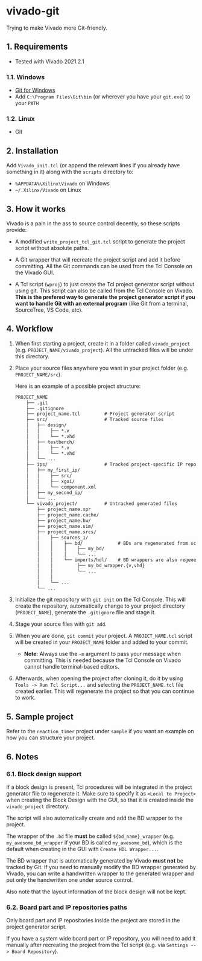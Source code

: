 # vivado-git

Trying to make Vivado more Git-friendly.

## 1. Requirements

- Tested with Vivado 2021.2.1

### 1.1. Windows

- [Git for Windows](https://git-scm.com/download/win)
- Add `C:\Program Files\Git\bin` (or wherever you have your `git.exe`) to your `PATH`

### 1.2. Linux

- Git

## 2. Installation

Add `Vivado_init.tcl` (or append the relevant lines if you already have
something in it) along with the `scripts` directory to:

- `%APPDATA%\Xilinx\Vivado` on Windows
- `~/.Xilinx/Vivado` on Linux

## 3. How it works

Vivado is a pain in the ass to source control decently, so these scripts provide:

- A modified `write_project_tcl_git.tcl` script to generate the project script
  without absolute paths.

- A Git wrapper that will recreate the project script and add it before committing.
  All the Git commands can be used from the Tcl Console on the Vivado GUI.

- A Tcl script (`wproj`) to just create the Tcl project generator script without
  using git. This script can also be called from the Tcl Console on Vivado.
  **This is the prefered way to generate the project generator script if you
  want to handle Git with an external program**
  (like Git from a terminal, SourceTree, VS Code, etc).

## 4. Workflow

 1. When first starting a project, create it in a folder called `vivado_project`
    (e.g. `PROJECT_NAME/vivado_project`). All the untracked files will be under this directory.

 2. Place your source files anywhere you want in your project folder
    (e.g. `PROJECT_NAME/src`).

    Here is an example of a possible project structure:

    ``` txt
    PROJECT_NAME
        ├── .git
        ├── .gitignore
        ├── project_name.tcl         # Project generator script
        ├── src/                     # Tracked source files
        │   ├── design/
        │   │    ├── *.v
        │   │    └── *.vhd
        │   ├── testbench/
        │   │    ├── *.v
        │   │    └── *.vhd
        │   └── ...
        ├── ips/                     # Tracked project-specific IP repository
        │   ├── my_first_ip/
        │   │    ├── src/
        │   │    ├── xgui/
        │   │    └── component.xml
        │   ├── my_second_ip/
        │   └── ...
        └── vivado_project/          # Untracked generated files
            ├── project_name.xpr
            ├── project_name.cache/
            ├── project_name.hw/
            ├── project_name.sim/
            ├── project_name.srcs/
            │    ├── sources_1/
            │    │    ├── bd/             # BDs are regenerated from script
            │    │    │    ├── my_bd/
            │    │    │    └── ...
            │    │    └── imports/hdl/    # BD wrappers are also regenerated
            │    │         ├── my_bd_wrapper.{v,vhd}
            │    │         └── ...
            │    │
            │    └── ...
            └── ...
    ```

 3. Initialize the git repository with `git init` on the Tcl Console. This will
    create the repository, automatically change to your project directory
    (`PROJECT_NAME`), generate the `.gitignore` file and stage it.

 4. Stage your source files with `git add`.

 5. When you are done, `git commit` your project. A `PROJECT_NAME.tcl`
    script will be created in your `PROJECT_NAME` folder and added to your commit.

      - **Note**: Always use the `-m` argument to pass your message when committing.
      This is needed because the Tcl Console on Vivado cannot handle terminal-based
      editors.

 6. Afterwards, when opening the project after cloning it, do it by using
    `Tools -> Run Tcl Script...` and selecting the `PROJECT_NAME.tcl` file
    created earlier. This will regenerate the project so that you can continue to work.

## 5. Sample project

Refer to the `reaction_timer` project under `sample` if you want an
example on how you can structure your project.

## 6. Notes

### 6.1. Block design support

If a block design is present, Tcl procedures will be integrated in the project
generator file to regenerate it. Make sure to specify it as `<Local to Project>`
when creating the Block Design with the GUI, so that it is created inside the
`vivado_project` directory.

The script will also automatically create and add the BD wrapper to the project.

The wrapper of the `.bd` file **must** be called `${bd_name}_wrapper`
(e.g. `my_awesome_bd_wrapper` if your BD is called `my_awesome_bd`),
which is the default when creating in the GUI with `Create HDL Wrapper...`.

The BD wrapper that is automatically generated by Vivado **must not** be
tracked by Git. If you need to manually modify the BD wrapper generated by Vivado,
you can write a handwritten wrapper to the generated wrapper and put only the
handwritten one under source control.

Also note that the layout information of the block design will not be kept.

### 6.2. Board part and IP repositories paths

Only board part and IP repositories inside the project are stored in the project
generator script.

If you have a system wide board part or IP repository, you will need to add it manually
after recreating the project from the Tcl script (e.g. via `Settings --> Board Repository`).
